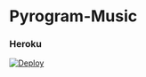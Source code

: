 # Pyrogram-Music
### Heroku

[![Deploy](https://www.herokucdn.com/deploy/button.svg)](https://heroku.com/deploy?template=https://github.com/baselabaza/SONGS)
